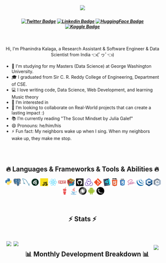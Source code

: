 <h1 align="center">
  <a href="https://git.io/typing-svg">
    <img src="https://readme-typing-svg.herokuapp.com/?lines=Hello,+There!+👋;I+am+Phanindra+Kalaga...;Nice+to+meet+you!&center=true&size=30">
  </a>
</h1>

<h5 align="center">

[![Twitter Badge](https://img.shields.io/badge/-Twitter-00acee?style=flat-square&logo=X&logoColor=black)](https://x.com/phanindraMax)
[![Linkedin Badge](https://img.shields.io/badge/-LinkedIn-0e76a8?style=flat-square&logo=Linkedin&logoColor=white)](https://www.linkedin.com/in/phanindra-max/)
[![HuggingFace Badge](https://img.shields.io/badge/%F0%9F%A4%97-HuggingFace-yellow?style=flat-square)](https://huggingface.co/Phanindra-max)
[![Kaggle Badge](https://img.shields.io/badge/Kaggle-20BEFF?style=flat-square&logo=Kaggle&logoColor=white)](https://www.kaggle.com/kspkumar)

</h5>
<br>

<p align="center">
  Hi, I'm Phanindra Kalaga, a Research Assistant & Software Engineer & Data Scientist from India 👈(ﾟヮﾟ👈)
  <br>
  <ul>
  
  <li> 🔬 I'm studying for my Masters (Data Science) at George Washington University. </li>
 
  <li> 🎓 I graduated from Sir C. R. Reddy College of Engineering, Department of CSE. </li>

<li> 💻 I love writing code, Data Science, Web Development, and learning Music theory </li>

<li> 👀 I’m interested in  </li>

<li> 💞️ I’m looking to collaborate on Real-World projects that can create a lasting impact :) </li>

<li> 📚 I’m currently reading "The Scout Mindset by Julia Galef" </li>

<li> 😄 Pronouns: he/him/his </li>

<li> ⚡ Fun fact: My neighbors wake up when I sing. When my neighbors wake up, they make me stop. </li>

  </ul>
</p>

<!-- <img align="right" src="https://visitor-badge.laobi.icu/badge?page_id=phanindra-max.phanindra-max"> -->
<br>
<br>
<h2 align="center">🔥 Languages & Frameworks & Tools & Abilities 🔥</h2>
<p align="center">
  <code><img title="Python" height="25" src="images/python-original.svg"></code>
  <code><img title="PostgreSQL" height="25" src="images/postgresql.svg"></code>
  <code><img title="MySQL" height="25" src="images/mysql.svg"></code>
  <code><img title="Django" height="25" src="images/django.png"></code>
  <code><img title="Javascript" height="25" src="images/javascript.svg"></code>
  <code><img title="React" height="25" src="images/react-original.svg"></code>
  <code><img title="npm" height="25" src="images/npm.svg"></code>
  <code><img title="Problem Solving" height="25" src="images/problemSolving.png"></code>
  <code><img title="GitHub" height="25" src="images/github.svg"></code>
  <code><img title="Redux" height="25" src="images/redux.svg"></code>
  <code><img title="Git" height="25" src="images/git-original.svg"></code>
  <code><img title="Visual Studio Code" height="25" src="images/vscode.png"></code>
  <code><img title="HTML5" height="25" src="images/html5.svg"></code>
  <code><img title="CSS" height="25" src="images/css.svg"></code>
  <code><img title="SASS" height="25" src="images/sass.svg"></code>
  <code><img title="JQuery" height="25" src="images/jquery-original.svg"></code>
  <code><img title="C++" height="25" src="images/cpp.svg"></code>
  <code><img title="C" height="25" src="images/c.svg"></code>
  <code><img title="Gulp" height="25" src="images/gulp.svg"></code>
  <code><img title="Java" height="25" src="images/java-original.svg"></code>
  <code><img title="JSON" height="25" src="images/json.svg"></code>
  <code><img title="Android" height="25" src="images/android.svg"></code>
  <code><img title="Flask" height="25" src="images/flask.png"></code>
</p>

<br>
<h2 align="center">⚡ Stats ⚡</h2>
<br>
<p align=justify>
  <div align=center style="display: flex;justify-content: space-evenly;">
  <a href="https://github.com/phanindra-max/github-readme-stats" title="Go to Source">
      <img align=center width=390 src="https://github-readme-stats.vercel.app/api?username=phanindra-max&show=reviews,discussions_started,discussions_answered,prs_merged,prs_merged_percentage&show_icons=true&theme=dark" />
    </a>

   <a href="https://github.com/phanindra-max/github-readme-stats">
      <img align=center height=200 src="https://github-readme-stats.vercel.app/api/top-langs/?username=phanindra-max&hide=c%23,powershell,Mathematica,Ruby,Objective-C,Objective-C%2b%2b,Cuda&title_color=61dafb&text_color=ffffff&icon_color=61dafb&bg_color=20232a&langs_count=8&layout=compact&border_color=61dafb&hide_sborder=true&size_weight=0.5&count_weight=0.5" />
    </a>
</p>

<br>

<h2 align="center">📊 Monthly Development Breakdown 📊</h2>
<br>
<p align="center">
  <img src="https://github-readme-activity-graph.vercel.app/graph?username=phanindra-max&theme=react-dark&bg_color=20232a&hide_border=true" width="100%"/>
</p>

<!-- ![Phanindra's wakatime stats](https://github-readme-stats.vercel.app/api/wakatime?username=phanindra_max) -->

<!---
phanindra-max/phanindra-max is a ✨ special ✨ repository because its `README.md` (this file) appears on your GitHub profile.
You can click the Preview link to take a look at your changes.
--->
